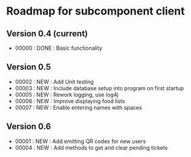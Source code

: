 # Roadmap for subcomponent client

## Version 0.4 (current)
* 00000 : DONE : Basic functionality

## Version 0.5
* 00002 : NEW  : Add Unit testing
* 00003 : NEW  : Include database setup into program on first startup
* 00005 : NEW  : Rework logging, use log4j
* 00006 : NEW  : Improve displaying food lists
* 00007 : NEW  : Enable entering names with spaces

## Version 0.6
* 00001 : NEW  : Add emitting QR codes for new users
* 00004 : NEW  : Add methods to get and clear pending tickets
